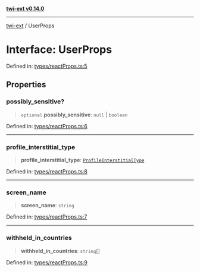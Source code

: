 [**twi-ext v0.14.0**](../README.md)

***

[twi-ext](../README.md) / UserProps

# Interface: UserProps

Defined in: [types/reactProps.ts:5](https://github.com/Robot-Inventor/twi-ext/blob/8c0db3e46c0b7e67bb5a44a6d2d438c7ebb9f592/src/types/reactProps.ts#L5)

## Properties

### possibly\_sensitive?

> `optional` **possibly\_sensitive**: `null` \| `boolean`

Defined in: [types/reactProps.ts:6](https://github.com/Robot-Inventor/twi-ext/blob/8c0db3e46c0b7e67bb5a44a6d2d438c7ebb9f592/src/types/reactProps.ts#L6)

***

### profile\_interstitial\_type

> **profile\_interstitial\_type**: [`ProfileInterstitialType`](../type-aliases/ProfileInterstitialType.md)

Defined in: [types/reactProps.ts:8](https://github.com/Robot-Inventor/twi-ext/blob/8c0db3e46c0b7e67bb5a44a6d2d438c7ebb9f592/src/types/reactProps.ts#L8)

***

### screen\_name

> **screen\_name**: `string`

Defined in: [types/reactProps.ts:7](https://github.com/Robot-Inventor/twi-ext/blob/8c0db3e46c0b7e67bb5a44a6d2d438c7ebb9f592/src/types/reactProps.ts#L7)

***

### withheld\_in\_countries

> **withheld\_in\_countries**: `string`[]

Defined in: [types/reactProps.ts:9](https://github.com/Robot-Inventor/twi-ext/blob/8c0db3e46c0b7e67bb5a44a6d2d438c7ebb9f592/src/types/reactProps.ts#L9)
